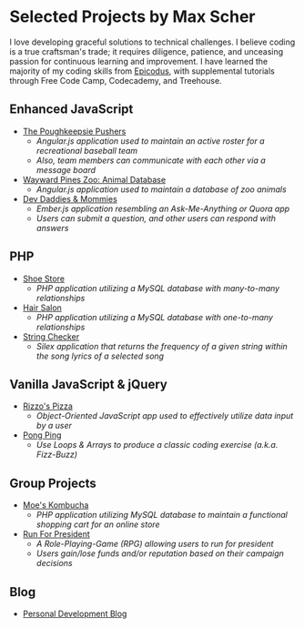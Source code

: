 # Selected Projects by Max Scher

I love developing graceful solutions to technical challenges. I believe coding is a true craftsman's trade; it requires diligence, patience, and unceasing passion for continuous learning and improvement. I have learned the majority of my coding skills from [Epicodus](www.epicodus.com), with supplemental tutorials through Free Code Camp, Codecademy, and Treehouse.

## Enhanced JavaScript
* [The Poughkeepsie Pushers](/projects/enhanced-js/poughkeepsie-pushers)
  * _Angular.js application used to maintain an active roster for a recreational baseball team_
  * _Also, team members can communicate with each other via a message board_
* [Wayward Pines Zoo: Animal Database](/projects/enhanced-js/wayward-pines-zoo)
  * _Angular.js application used to maintain a database of zoo animals_
* [Dev Daddies & Mommies](/projects/enhanced-js/dev-daddies-mommies)
  * _Ember.js application resembling an Ask-Me-Anything or Quora app_
  * _Users can submit a question, and other users can respond with answers_

## PHP
* [Shoe Store](/projects/php/shoe-store)
  * _PHP application utilizing a MySQL database with many-to-many relationships_
* [Hair Salon](/projects/php/hair-salon)
  * _PHP application utilizing a MySQL database with one-to-many relationships_ 
* [String Checker](projects/php/string-checker)
  * _Silex application that returns the frequency of a given string within the song lyrics of a selected song_
  
## Vanilla JavaScript & jQuery
* [Rizzo's Pizza](/projects/vanilla-js/rizzo-pizza)
  * _Object-Oriented JavaScript app used to effectively utilize data input by a user_
* [Pong Ping](/projects/vanilla-js/pong-ping)
  * _Use Loops & Arrays to produce a classic coding exercise (a.k.a. Fizz-Buzz)_

## Group Projects
* [Moe's Kombucha](/projects/group/moes)
  * _PHP application utilizing MySQL database to maintain a functional shopping cart for an online store_
* [Run For President](/projects/group/run4prez)
  * _A Role-Playing-Game (RPG) allowing users to run for president_
  * _Users gain/lose funds and/or reputation based on their campaign decisions_
 
 ## Blog
 * [Personal Development Blog](https://maxobaxo.com)
